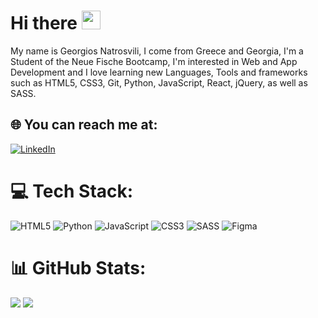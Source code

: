 <h1>Hi there <img src = "https://raw.githubusercontent.com/MartinHeinz/MartinHeinz/master/wave.gif" width = 30px></h1>

<p>My name is Georgios Natrosvili, I come from Greece and Georgia, I'm a Student of the Neue Fische Bootcamp, I'm interested in Web and App Development and I love learning new Languages, Tools and frameworks such as HTML5, CSS3, Git, Python, JavaScript, React, jQuery, as well as SASS.</p>


## 🌐 You can reach me at:
[![LinkedIn](https://img.shields.io/badge/LinkedIn-%230077B5.svg?logo=linkedin&logoColor=white)](https://linkedin.com/in/Natrosvili) 

# 💻 Tech Stack:
![HTML5](https://img.shields.io/badge/html5-%23E34F26.svg?style=for-the-badge&logo=html5&logoColor=white) ![Python](https://img.shields.io/badge/python-3670A0?style=for-the-badge&logo=python&logoColor=ffdd54) ![JavaScript](https://img.shields.io/badge/javascript-%23323330.svg?style=for-the-badge&logo=javascript&logoColor=%23F7DF1E) ![CSS3](https://img.shields.io/badge/css3-%231572B6.svg?style=for-the-badge&logo=css3&logoColor=white) ![SASS](https://img.shields.io/badge/SASS-hotpink.svg?style=for-the-badge&logo=SASS&logoColor=white) 	![Figma](https://img.shields.io/badge/figma-%23F24E1E.svg?style=for-the-badge&logo=figma&logoColor=white)

# 📊 GitHub Stats:
![](https://github-readme-stats.vercel.app/api?username=Natrosvili&theme=dark&hide_border=false&include_all_commits=false&count_private=false)
![](https://github-readme-stats.vercel.app/api/top-langs/?username=Natrosvili&theme=dark&hide_border=false&include_all_commits=false&count_private=false&layout=compact)
